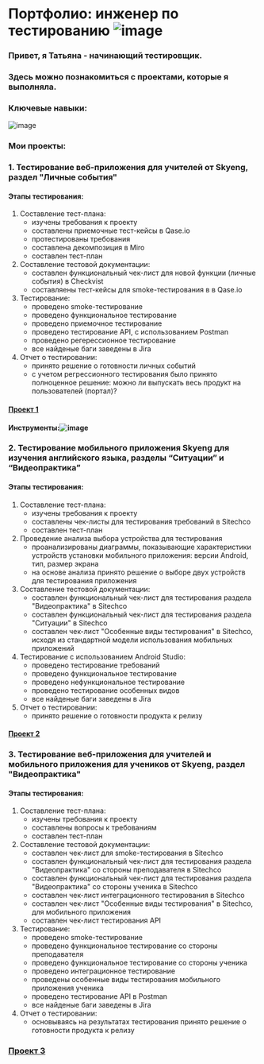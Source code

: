   # Портфолио: инженер по тестированию ![image](https://github.com/GrigorievaT/Portfolio/assets/123193126/e3c2bdf1-017a-41dd-8447-7a5d49ad40f7)

### Привет, я Татьяна - начинающий тестировщик. 
### Здесь можно познакомиться с проектами, которые я выполняла.
### Ключевые навыки:

![image](https://github.com/GrigorievaT/Portfolio/assets/123193126/73f8bdca-a5e3-45d0-a883-0360ce4e3b01)

### Мои проекты:
### 1. Тестирование веб-приложения для учителей от Skyeng, раздел "Личные события"
  #### Этапы тестирования:
  1. Составление тест-плана:
     - изучены требования к проекту
     - составлены приемочные тест-кейсы в Qase.io
     - протестированы требования
     - составлена декомпозиция в Miro
     - составлен тест-план
  3. Составление тестовой документации:
     - составлен функциональный чек-лист для новой функции (личные события) в  Checkvist
     - cоставляены тест-кейсы для smoke-тестирования в в Qase.io
  5. Тестирование:
     - проведено smoke-тестирование
     - проведено функциональное тестирование
     - проведено приемочное тестирование
     - проведено тестирование API, с использованием Postman
     - проведено регерессионное тестирование
     - все найденые баги заведены в Jira
  6. Отчет о тестировании:
     - принято решение о готовности личных событий
     - с учетом регрессионного тестирования было принято полноценное решение: можно ли выпускать весь продукт на пользователей (портал)?
  #### [Проект 1](https://docs.google.com/document/d/1hQemTXwONrR30YhFH0o-So2obdvH33iPVvRJggsKOkY/edit?usp=drive_link)
 
  #### Инструменты:![image](https://www.google.com/url?sa=i&url=https%3A%2F%2Fqase.io%2F&psig=AOvVaw0OE3FzSXk9eyu1hfL7pZbp&ust=1690634142442000&source=images&cd=vfe&opi=89978449&ved=0CBEQjRxqFwoTCMjouI21sYADFQAAAAAdAAAAABAE)


### 2. Тестирование мобильного приложения Skyeng для изучения английского языка, разделы “Ситуации” и “Видеопрактика”
  #### Этапы тестирования:
  1. Составление тест-плана:
     - изучены требования к проекту
     - составлены чек-листы для тестирования требований в Sitechco
     - составлен тест-план
  2. Проведение анализа выбора устройства для тестирования
      - проанализированы диаграммы, показывающие характеристики устройств установки мобильного приложения: версии Android, тип, размер экрана
      - на основе анализа принято решение о выборе двух устройств для тестирования приложения
  3. Составление тестовой документации:
     - составлен функциональный чек-лист для тестирования раздела "Видеопрактика" в Sitechco
     - составлен функциональный чек-лист для тестирования раздела "Ситуации" в Sitechco
     - составлен чек-лист "Особенные виды тестирования" в Sitechco, исходя из стандартной модели использования мобильных приложений
  4. Тестирование с использованием Android Studio:
     - проведено тестирование требований
     - проведено функциональное тестирование
     - проведено нефункциональное тестирование
     - проведено тестирование особенных видов
     - все найденые баги заведены в Jira
  5. Отчет о тестировании:
     - принято решение о готовности продукта к релизу
  #### [Проект 2](https://docs.google.com/document/d/10mEpkI64rPmf4FPqqOidMnFmRfumyiYssv4k8Uo3rzE/edit)


  ### 3. Тестирование веб-приложения для учителей и мобильного приложения для учеников от Skyeng, раздел "Видеопрактика"
   #### Этапы тестирования:
   1. Составление тест-плана:
      - изучены требования к проекту
      - составлены вопросы к требованиям
      - составлен тест-план
   2. Составление тестовой документации:
      - составлен чек-лист для smoke-тестирования в Sitechco
      - составлен функциональный чек-лист для тестирования раздела "Видеопрактика" со стороны преподавателя в Sitechco
      - составлен функциональный чек-лист для тестирования раздела "Видеопрактика" со стороны ученика в Sitechco
      - составлен чек-лист интеграционного тестирования в Sitechco
      - составлен чек-лист "Особенные виды тестирования" в Sitechco, для мобильного приложения
      - составлен чек-лист тестирования API 
   3. Тестирование:
      - проведено smoke-тестирование
      - проведено функциональное тестирование со стороны преподавателя
      - проведено функциональное тестирование со стороны ученика
      - проведено интеграционное тестирование
      - проведены особенные виды тестирования мобильного приложения ученика
      - проведено тестирование API в Postman
      - все найденые баги заведены в Jira
   4. Отчет о тестировании:
      - основываясь на результатах тестирования принято решение о готовности продукта к релизу
   ### [Проект 3](https://docs.google.com/document/d/1jNTICcRaf2-OtjavKkVnlL8BA1dU82HvHawqome36Wc/edit)   

